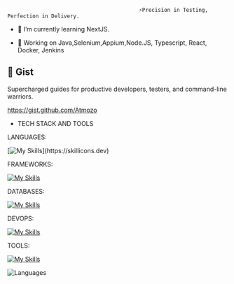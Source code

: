                                               ⚡Precision in Testing, Perfection in Delivery.
- 🌱 I’m currently learning NextJS.

 
- 💬 Working on Java,Selenium,Appium,Node.JS, Typescript, React, Docker, Jenkins

 ## 📂 Gist 
 Supercharged guides for productive developers, testers, and command-line warriors.
 
 https://gist.github.com/Atmozo

- TECH STACK AND TOOLS
  
LANGUAGES:

 [![My Skills](https://skillicons.dev/icons?i=java,python,ts,js,html,css,)](https://skillicons.dev)

 
FRAMEWORKS:

  [![My Skills](https://skillicons.dev/icons?i=next,react,prisma,express,bootstrap,thaiwind,junit,jest,cypress&perline=7)](https://skillicons.dev)

DATABASES: 

 
 [![My Skills](https://skillicons.dev/icons?i=mongodb,postgresql,mysql,redis)](https://skillicons.dev)

DEVOPS:

 [![My Skills](https://skillicons.dev/icons?i=docker,jenkins)](https://skillicons.dev)

TOOLS:

 
 [![My Skills](https://skillicons.dev/icons?i=git,github,githubactions,gherkin,grafana,maven,neovim,postman,babel,selenium,firebase,stackoverflow,linux,ubuntu,bash)](https://skillicons.dev)
 

  ![Languages](https://github-readme-stats.vercel.app/api/top-langs/?username=Atmozo)

<!---
Atmozo/Atmozo is a ✨ special ✨ repository because its `README.md` (this file) appears on your GitHub profile.
You can click the Preview link to take a look at your changes.
--->
